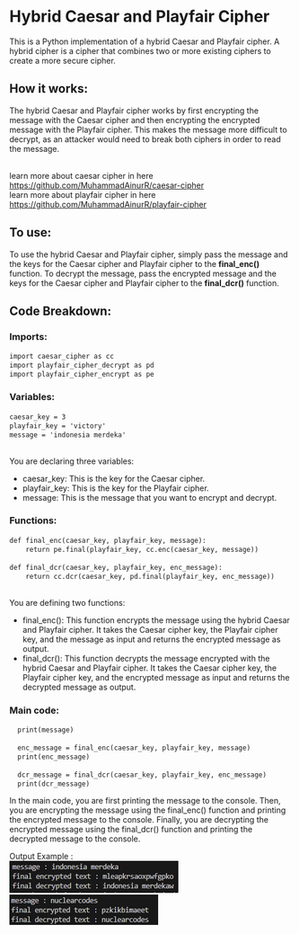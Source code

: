 # Hybrid Caesar and Playfair Cipher
This is a Python implementation of a hybrid Caesar and Playfair cipher. A hybrid cipher is a cipher that combines two or more existing ciphers to create a more secure cipher.

## How it works:

The hybrid Caesar and Playfair cipher works by first encrypting the message with the Caesar cipher and then encrypting the encrypted message with the Playfair cipher. This makes the message more difficult to decrypt, as an attacker would need to break both ciphers in order to read the message.

<br> learn more about caesar cipher in here https://github.com/MuhammadAinurR/caesar-cipher
<br> learn more about playfair cipher in here https://github.com/MuhammadAinurR/playfair-cipher

## To use:

To use the hybrid Caesar and Playfair cipher, simply pass the message and the keys for the Caesar cipher and Playfair cipher to the **final_enc()** function. To decrypt the message, pass the encrypted message and the keys for the Caesar cipher and Playfair cipher to the **final_dcr()** function.

## Code Breakdown:

### Imports:
    import caesar_cipher as cc
    import playfair_cipher_decrypt as pd
    import playfair_cipher_encrypt as pe

### Variables:
    caesar_key = 3
    playfair_key = 'victory'
    message = 'indonesia merdeka'
    
<br>You are declaring three variables:
- caesar_key: This is the key for the Caesar cipher.
- playfair_key: This is the key for the Playfair cipher.
- message: This is the message that you want to encrypt and decrypt.

### Functions:
    def final_enc(caesar_key, playfair_key, message):
        return pe.final(playfair_key, cc.enc(caesar_key, message))

    def final_dcr(caesar_key, playfair_key, enc_message):
        return cc.dcr(caesar_key, pd.final(playfair_key, enc_message))

<br>You are defining two functions:

- final_enc(): This function encrypts the message using the hybrid Caesar and Playfair cipher. It takes the Caesar cipher key, the Playfair cipher key, and the message as input and returns the encrypted message as output.
- final_dcr(): This function decrypts the message encrypted with the hybrid Caesar and Playfair cipher. It takes the Caesar cipher key, the Playfair cipher key, and the encrypted message as input and returns the decrypted message as output.

### Main code:
      print(message)

      enc_message = final_enc(caesar_key, playfair_key, message)
      print(enc_message)

      dcr_message = final_dcr(caesar_key, playfair_key, enc_message)
      print(dcr_message)

In the main code, you are first printing the message to the console. Then, you are encrypting the message using the final_enc() function and printing the encrypted message to the console. Finally, you are decrypting the encrypted message using the final_dcr() function and printing the decrypted message to the console.

Output Example :
<br> ![img1](https://github.com/MuhammadAinurR/hybrid-caesar-playfair-cipher/blob/main/output%20hybrid/output1.png)
<br> ![img2](https://github.com/MuhammadAinurR/hybrid-caesar-playfair-cipher/blob/main/output%20hybrid/output2.png)
